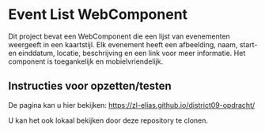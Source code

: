 # Event List WebComponent

Dit project bevat een WebComponent die een lijst van evenementen weergeeft in een kaartstijl. Elk evenement heeft een afbeelding, naam, start- en einddatum, locatie, beschrijving en een link voor meer informatie. Het component is toegankelijk en mobielvriendelijk.

## Instructies voor opzetten/testen

De pagina kan u hier bekijken: https://zl-elias.github.io/district09-opdracht/

U kan het ook lokaal bekijken door deze repository te clonen.